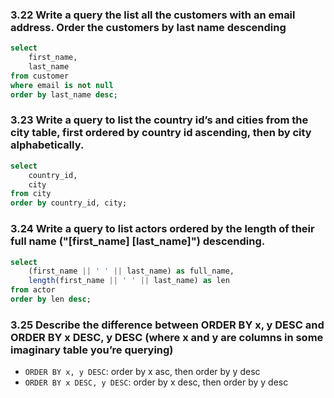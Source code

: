 ### 3.22 Write a query the list all the customers with an email address. Order the customers by last name descending
```sql
select
	first_name,
	last_name
from customer
where email is not null
order by last_name desc;
```

### 3.23 Write a query to list the country id’s and cities from the city table, first ordered by country id ascending, then by city alphabetically.
```sql
select
	country_id,
	city
from city
order by country_id, city;
```

### 3.24 Write a query to list actors ordered by the length of their full name ("[first_name] [last_name]") descending.
```sql
select
	(first_name || ' ' || last_name) as full_name,
	length(first_name || ' ' || last_name) as len
from actor
order by len desc;
```

### 3.25 Describe the difference between ORDER BY x, y DESC and ORDER BY x DESC, y DESC (where x and y are columns in some imaginary table you’re querying)
- `ORDER BY x, y DESC`: order by x asc, then order by y desc
- `ORDER BY x DESC, y DESC`: order by x desc, then order by y desc
